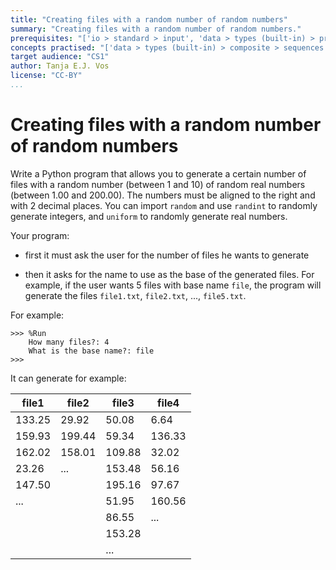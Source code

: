 ```yaml
---
title: "Creating files with a random number of random numbers"
summary: "Creating files with a random number of random numbers."
prerequisites: "['io > standard > input', 'data > types (built-in) > primitive > numeric', 'data > types (built-in) > composite > sequences > strings', 'imperative programming > variables > variable declaration', 'imperative programming > variables > assignment']"
concepts practised: "['data > types (built-in) > composite > sequences > strings', 'io > files > text > plain']"
target audience: "CS1"
author: Tanja E.J. Vos
license: "CC-BY"
...
```


# Creating files with a random number of random numbers

Write a Python program that allows you to generate a certain number of files with a random number (between 1 and 10) of random real numbers (between 1.00 and 200.00). The numbers must be aligned to the right and with 2 decimal places. You can import `random` and use `randint` to randomly generate integers, and `uniform` to randomly generate real numbers.

Your program:

-   first it must ask the user for the number of files he wants to
    generate

-   then it asks for the name to use as the base of the generated
    files. For example, if the user wants 5 files with base name
    `file`, the program will generate the files `file1.txt`,
    `file2.txt`, ..., `file5.txt`.

For example:

```small
>>> %Run 
    How many files?: 4
    What is the base name?: file
>>> 
```

It can generate for example:

| **file1** | **file2** | **file3** | **file4** |
|-----------|-----------|-----------|-----------|
| 133.25    | 29.92     | 50.08     | 6.64      |
| 159.93    | 199.44    | 59.34     | 136.33    |
| 162.02    | 158.01    | 109.88    | 32.02     |
| 23.26     | ...       | 153.48    | 56.16     |
| 147.50    |           | 195.16    | 97.67     |
| ...       |           | 51.95     | 160.56    |
|           |           | 86.55     | ...       |
|           |           | 153.28    |           |
|           |           | ...       |           |
